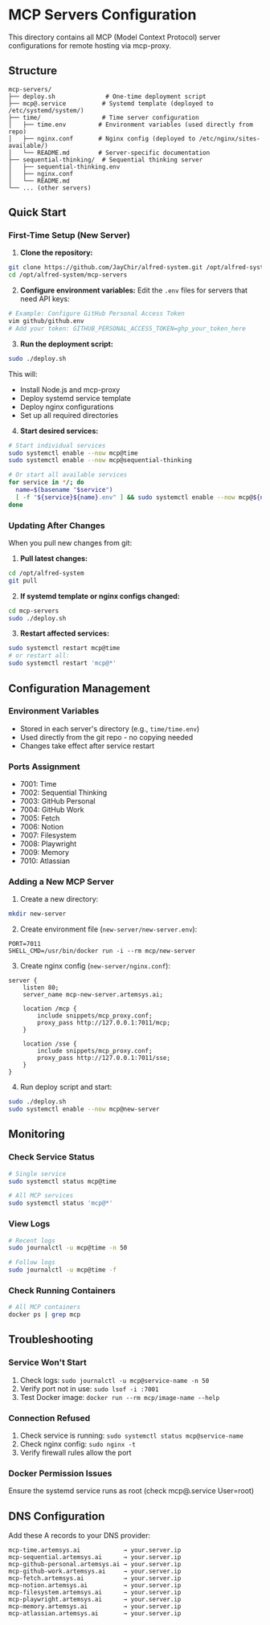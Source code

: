 # MCP Servers Configuration

This directory contains all MCP (Model Context Protocol) server configurations for remote hosting via mcp-proxy.

## Structure

```
mcp-servers/
├── deploy.sh              # One-time deployment script
├── mcp@.service          # Systemd template (deployed to /etc/systemd/system/)
├── time/                 # Time server configuration
│   ├── time.env         # Environment variables (used directly from repo)
│   ├── nginx.conf       # Nginx config (deployed to /etc/nginx/sites-available/)
│   └── README.md        # Server-specific documentation
├── sequential-thinking/  # Sequential thinking server
│   ├── sequential-thinking.env
│   ├── nginx.conf
│   └── README.md
└── ... (other servers)
```

## Quick Start

### First-Time Setup (New Server)

1. **Clone the repository:**
```bash
git clone https://github.com/JayChir/alfred-system.git /opt/alfred-system
cd /opt/alfred-system/mcp-servers
```

2. **Configure environment variables:**
Edit the `.env` files for servers that need API keys:
```bash
# Example: Configure GitHub Personal Access Token
vim github/github.env
# Add your token: GITHUB_PERSONAL_ACCESS_TOKEN=ghp_your_token_here
```

3. **Run the deployment script:**
```bash
sudo ./deploy.sh
```
This will:
- Install Node.js and mcp-proxy
- Deploy systemd service template
- Deploy nginx configurations
- Set up all required directories

4. **Start desired services:**
```bash
# Start individual services
sudo systemctl enable --now mcp@time
sudo systemctl enable --now mcp@sequential-thinking

# Or start all available services
for service in */; do
  name=$(basename "$service")
  [ -f "${service}${name}.env" ] && sudo systemctl enable --now mcp@${name}
done
```

### Updating After Changes

When you pull new changes from git:

1. **Pull latest changes:**
```bash
cd /opt/alfred-system
git pull
```

2. **If systemd template or nginx configs changed:**
```bash
cd mcp-servers
sudo ./deploy.sh
```

3. **Restart affected services:**
```bash
sudo systemctl restart mcp@time
# or restart all:
sudo systemctl restart 'mcp@*'
```

## Configuration Management

### Environment Variables
- Stored in each server's directory (e.g., `time/time.env`)
- Used directly from the git repo - no copying needed
- Changes take effect after service restart

### Ports Assignment
- 7001: Time
- 7002: Sequential Thinking
- 7003: GitHub Personal
- 7004: GitHub Work
- 7005: Fetch
- 7006: Notion
- 7007: Filesystem
- 7008: Playwright
- 7009: Memory
- 7010: Atlassian

### Adding a New MCP Server

1. Create a new directory:
```bash
mkdir new-server
```

2. Create environment file (`new-server/new-server.env`):
```env
PORT=7011
SHELL_CMD=/usr/bin/docker run -i --rm mcp/new-server
```

3. Create nginx config (`new-server/nginx.conf`):
```nginx
server {
    listen 80;
    server_name mcp-new-server.artemsys.ai;
    
    location /mcp {
        include snippets/mcp_proxy.conf;
        proxy_pass http://127.0.0.1:7011/mcp;
    }
    
    location /sse {
        include snippets/mcp_proxy.conf;
        proxy_pass http://127.0.0.1:7011/sse;
    }
}
```

4. Run deploy script and start:
```bash
sudo ./deploy.sh
sudo systemctl enable --now mcp@new-server
```

## Monitoring

### Check Service Status
```bash
# Single service
sudo systemctl status mcp@time

# All MCP services
sudo systemctl status 'mcp@*'
```

### View Logs
```bash
# Recent logs
sudo journalctl -u mcp@time -n 50

# Follow logs
sudo journalctl -u mcp@time -f
```

### Check Running Containers
```bash
# All MCP containers
docker ps | grep mcp
```

## Troubleshooting

### Service Won't Start
1. Check logs: `sudo journalctl -u mcp@service-name -n 50`
2. Verify port not in use: `sudo lsof -i :7001`
3. Test Docker image: `docker run --rm mcp/image-name --help`

### Connection Refused
1. Check service is running: `sudo systemctl status mcp@service-name`
2. Check nginx config: `sudo nginx -t`
3. Verify firewall rules allow the port

### Docker Permission Issues
Ensure the systemd service runs as root (check mcp@.service User=root)

## DNS Configuration

Add these A records to your DNS provider:
```
mcp-time.artemsys.ai            → your.server.ip
mcp-sequential.artemsys.ai      → your.server.ip
mcp-github-personal.artemsys.ai → your.server.ip
mcp-github-work.artemsys.ai     → your.server.ip
mcp-fetch.artemsys.ai           → your.server.ip
mcp-notion.artemsys.ai          → your.server.ip
mcp-filesystem.artemsys.ai      → your.server.ip
mcp-playwright.artemsys.ai      → your.server.ip
mcp-memory.artemsys.ai          → your.server.ip
mcp-atlassian.artemsys.ai       → your.server.ip
```